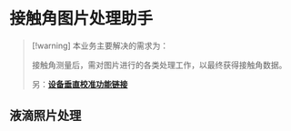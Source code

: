 # 接触角图片处理助手

> [!warning] 本业务主要解决的需求为：
> 
> 接触角测量后，需对图片进行的各类处理工作，以最终获得接触角数据。
> 
> 另：[**设备垂直校准功能链接**](vertical-calibration.md)

## 液滴照片处理

<!-- 接触角处理组件 -->
<ContactAngle />

